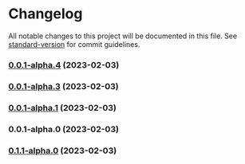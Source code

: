 # Changelog

All notable changes to this project will be documented in this file. See [standard-version](https://github.com/conventional-changelog/standard-version) for commit guidelines.

### [0.0.1-alpha.4](https://github.com/mingderwang/storybook-prebuilt/compare/v0.0.1-alpha.3...v0.0.1-alpha.4) (2023-02-03)

### [0.0.1-alpha.3](https://github.com/mingderwang/storybook-prebuilt/compare/v0.0.1-alpha.1...v0.0.1-alpha.3) (2023-02-03)

### [0.0.1-alpha.1](https://github.com/mingderwang/storybook-prebuilt/compare/v0.0.1-alpha.0...v0.0.1-alpha.1) (2023-02-03)

### 0.0.1-alpha.0 (2023-02-03)

### [0.1.1-alpha.0](https://github.com/mingderwang/storybook-prebuilt/compare/v0.0.1-alpha.2...v0.1.1-alpha.0) (2023-02-03)
